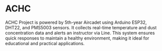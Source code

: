 # ACHC
ACHC Project is powered by 5th-year Aircadet using Arduino ESP32, DHT22, and PMS5003 sensors. It collects real-time temperature and dust concentration data and alerts an instructor via Line. This system ensures quick responses to maintain a healthy environment, making it ideal for educational and practical applications.
